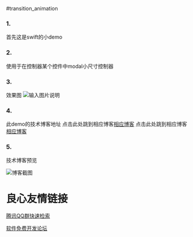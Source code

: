 #transition_animation

### 1.
 首先这是swift的小demo

### 2.
 使用于在控制器某个控件中modal小尺寸控制器

### 3. 
效果图
![输入图片说明](http://git.oschina.net/uploads/images/2015/0601/184934_fff596a4_390143.gif "在这里输入图片标题")


### 4. 
此demo的技术博客地址
点击此处跳到相应博客[相应博客](http://www.jianshu.com/p/44cc10dae42a)
点击此处跳到相应博客[相应博客](http://fromwiz.com/share/s/0i4C850y0AUf2VM_1t15ktzt36kJMA138Qgb2OjUb01S_S6k)

### 5.
技术博客预览

![博客截图](http://git.oschina.net/uploads/images/2015/0529/195429_15ecedb6_390143.png "在这里输入图片标题")



 # 良心友情链接

[腾讯QQ群快速检索](http://u.720life.cn/s/8cf73f7c)

[软件免费开发论坛](http://u.720life.cn/s/bbb01dc0)